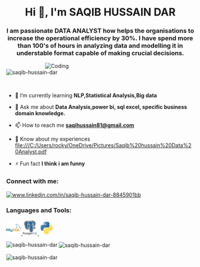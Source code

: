 <h1 align="center">Hi 👋, I'm SAQIB HUSSAIN DAR</h1>
<h3 align="center">I am passionate DATA ANALYST how helps the organisations to increase the operational efficiency by 30%. I have spend more than 100's of hours in analyzing data and modelling it in understable format capable of making crucial decisions.</h3>
<img align="right" alt="Coding" width="400" src="https://w0.peakpx.com/wallpaper/416/75/HD-wallpaper-crm-best-practices-how-to-improve-crm-data-quality-business-analysis.jpg">

<p align="left"> <img src="https://komarev.com/ghpvc/?username=saqib-hussain-dar&label=Profile%20views&color=0e75b6&style=flat" alt="saqib-hussain-dar" /> </p>

<p align="left"> <a href="https://twitter.com/" target="blank"><img src="https://img.shields.io/twitter/follow/?logo=twitter&style=for-the-badge" alt="" /></a> </p>

- 🌱 I’m currently learning **NLP,Statistical Analysis,Big data**

- 💬 Ask me about **Data Analysis,power bi, sql excel, specific business domain knowledge.**

- 📫 How to reach me **saqihussain81@gmail.com**

- 📄 Know about my experiences [file:///C:/Users/rocky/OneDrive/Pictures/Saqib%20hussain%20Data%20Analyst.pdf](file:///C:/Users/rocky/OneDrive/Pictures/Saqib%20hussain%20Data%20Analyst.pdf)

- ⚡ Fun fact **I think i am funny**

<h3 align="left">Connect with me:</h3>
<p align="left">
<a href="https://linkedin.com/in/www.linkedin.com/in/saqib-hussain-dar-8845901bb" target="blank"><img align="center" src="https://raw.githubusercontent.com/rahuldkjain/github-profile-readme-generator/master/src/images/icons/Social/linked-in-alt.svg" alt="www.linkedin.com/in/saqib-hussain-dar-8845901bb" height="30" width="40" /></a>
</p>

<h3 align="left">Languages and Tools:</h3>
<p align="left"> <a href="https://www.mysql.com/" target="_blank" rel="noreferrer"> <img src="https://raw.githubusercontent.com/devicons/devicon/master/icons/mysql/mysql-original-wordmark.svg" alt="mysql" width="40" height="40"/> </a> <a href="https://www.postgresql.org" target="_blank" rel="noreferrer"> <img src="https://raw.githubusercontent.com/devicons/devicon/master/icons/postgresql/postgresql-original-wordmark.svg" alt="postgresql" width="40" height="40"/> </a> <a href="https://www.python.org" target="_blank" rel="noreferrer"> <img src="https://raw.githubusercontent.com/devicons/devicon/master/icons/python/python-original.svg" alt="python" width="40" height="40"/> </a> </p>

<p><img align="left" src="https://github-readme-stats.vercel.app/api/top-langs?username=saqib-hussain-dar&show_icons=true&locale=en&layout=compact" alt="saqib-hussain-dar" /></p>

<p>&nbsp;<img align="center" src="https://github-readme-stats.vercel.app/api?username=saqib-hussain-dar&show_icons=true&locale=en" alt="saqib-hussain-dar" /></p>

<p><img align="center" src="https://github-readme-streak-stats.herokuapp.com/?user=saqib-hussain-dar&" alt="saqib-hussain-dar" /></p>
